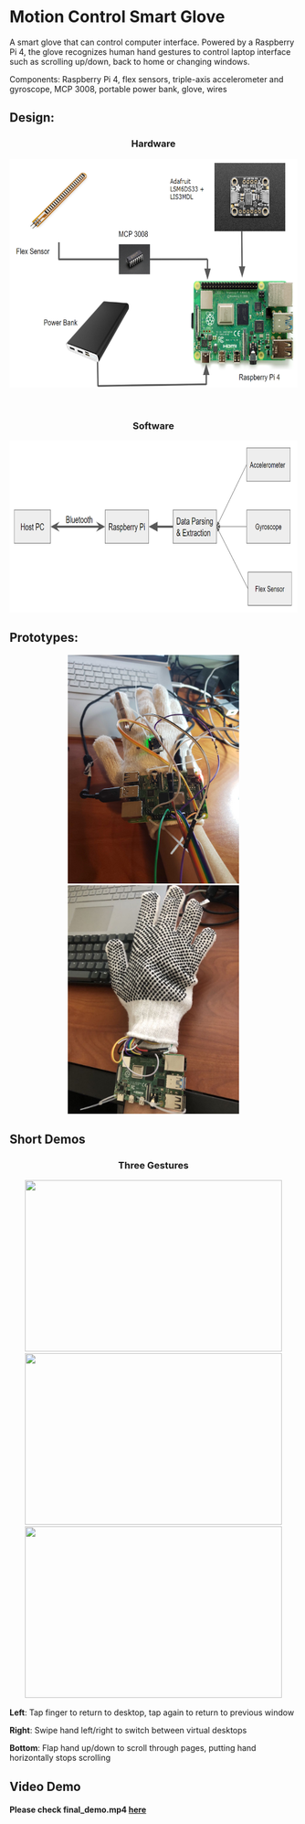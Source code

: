 # Motion Control Smart Glove
A smart glove that can control computer interface. Powered by a Raspberry Pi 4, the glove recognizes human hand gestures to control laptop interface such as scrolling up/down, back to home or changing windows.

Components: Raspberry Pi 4, flex sensors, triple-axis accelerometer and gyroscope, MCP 3008, portable power bank, glove, wires

## Design:
<h3 align="center">Hardware</h3>
<p align="center">
  <img src="images/hardware.png" height="400" width="600" >
</p>
<br>
<h3 align="center">Software</h3>
<p align="center">
  <img src="images/software.png" height="300" width="750" >
</p>


## Prototypes: 
<p align="center">
  <img src="images/prototype1.png" height="400" width="300" > <img src="images/prototype2.jpg" height="400" width="300" >
</p>

## Short Demos
<h3 align="center">Three Gestures</h3>
<p align="center">
  <img src="images/return_to_home.gif" height="300" width="450" > <img src="images/swipe_between_desktop.gif" height="300" width="450" > <img src="images/scrolling.gif" height="300" width="450" >
</p>

**Left**: Tap finger to return to desktop, tap again to return to previous window

**Right**: Swipe hand left/right to switch between virtual desktops

**Bottom**: Flap hand up/down to scroll through pages, putting hand horizontally stops scrolling


## Video Demo 
#### Please check final_demo.mp4 [here](final_demo.mp4)
